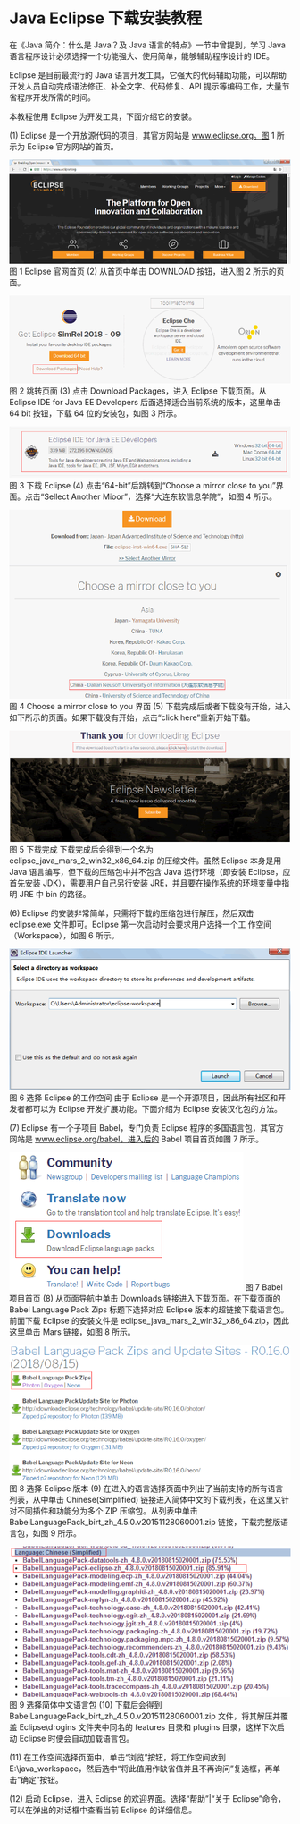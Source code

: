 # Java Eclipse 下载安装教程

在《Java 简介：什么是 Java？及 Java 语言的特点》一节中曾提到，学习 Java 语言程序设计必须选择一个功能强大、使用简单，能够辅助程序设计的 IDE。

Eclipse 是目前最流行的 Java 语言开发工具，它强大的代码辅助功能，可以帮助开发人员自动完成语法修正、补全文字、代码修复、API 提示等编码工作，大量节省程序开发所需的时间。

本教程使用 Eclipse 为开发工具，下面介绍它的安装。

(1) Eclipse 是一个开放源代码的项目，其官方网站是 www.eclipse.org。图 1 所示为 Eclipse 官方网站的首页。

![Eclipse 官网首页](img/f82d484e607f4c6b0d6017e8d9254931.jpg)
图 1 Eclipse 官网首页
(2) 从首页中单击 DOWNLOAD 按钮，进入图 2 所示的页面。

![跳转页面](img/c4b40ab7278bc988d50dc1e6b70ef5ec.jpg)
图 2 跳转页面
(3) 点击 Download Packages，进入 Eclipse 下载页面。从 Eclipse IDE for Java EE Developers 后面选择适合当前系统的版本，这里单击 64 bit 按钮，下载 64 位的安装包，如图 3 所示。

![下载 Eclipse](img/f5e42d9ed17d82e087be5af8ccb445a6.jpg)图 3 下载 Eclipse
(4) 点击“64-bit”后跳转到“Choose a mirror close to you”界面。点击“Sellect Another Mioor”，选择“大连东软信息学院”，如图 4 所示。

![](img/7aff466b1842cd7c828e4c9c2d2e511f.jpg)
图 4 Choose a mirror close to you 界面
(5) 下载完成后或者下载没有开始，进入如下所示的页面。如果下载没有开始，点击“click here”重新开始下载。

![下载完成](img/7d20f6407f28b4a1a72e46ec67af3877.jpg)图 5 下载完成
下载完成后会得到一个名为 eclipse_java_mars_2_win32_x86_64.zip 的压缩文件。虽然 Eclipse 本身是用 Java 语言编写，但下载的压缩包中并不包含 Java 运行环境（即安装 Eclipse，应首先安装 JDK），需要用户自己另行安装 JRE，并且要在操作系统的环境变量中指明 JRE 中 bin 的路径。

(6) Eclipse 的安装非常简单，只需将下载的压缩包进行解压，然后双击 eclipse.exe 文件即可。Eclipse 第一次启动时会要求用户选择一个工 作空间（Workspace），如图 6 所示。

![选择 Eclipse 的工作空间](img/d9b4a329a69658c213ad991cb8839655.jpg)
图 6 选择 Eclipse 的工作空间
由于 Eclipse 是一个开源项目，因此所有社区和开发者都可以为 Eclipse 开发扩展功能。下面介绍为 Eclipse 安装汉化包的方法。

(7) Eclipse 有一个子项目 Babel，专门负责 Eclipse 程序的多国语言包，其官方网站是 www.eclipse.org/babel，进入后的 Babel 项目首页如图 7 所示。

![Babel 项目首页](img/7cd22aa08cc2afc9dc0745dcc313f212.jpg)
图 7 Babel 项目首页
(8) 从页面导航中单击 Downloads 链接进入下载页面。在下载页面的 Babel Language Pack Zips 标题下选择对应 Eclipse 版本的超链接下载语言包。前面下载 Eclipse 的安装文件是 eclipse_java_mars_2_win32_x86_64.zip，因此这里单击 Mars 链接，如图 8 所示。

![选择 Eclipse 版本](img/6987049e1f9a6e68c2fd24ef942f66db.jpg)
图 8 选择 Eclipse 版本
(9) 在进入的语言选择页面中列出了当前支持的所有语言列表，从中单击 Chinese(Simplified) 链接进入简体中文的下载列表，在这里又针对不同插件和功能分为多个 ZIP 压缩包。从列表中单击 BabelLanguagePack_birt_zh_4.5.0.v20151128060001.zip 链接，下载完整版语言包，如图 9 所示。

![选择简体中文语言包](img/0fd3cdc63cd48fc47b5ac0eff07d1d64.jpg)
图 9 选择简体中文语言包
(10) 下载后会得到 BabelLanguagePack_birt_zh_4.5.0.v20151128060001.zip 文件，将其解压并覆盖 Eclipse\drogins 文件夹中同名的 features 目录和 plugins 目录，这样下次启动 Eclipse 时便会自动加载语言包。

(11) 在工作空间选择页面中，单击“浏览”按钮，将工作空间放到 E:\java_workspace，然后选中“将此值用作缺省值并且不再询问”复选框，再单击“确定”按钮。

(12) 启动 Eclipse，进入 Eclipse 的欢迎界面。选择“帮助”|“关于 Eclipse”命令，可以在弹出的对话框中查看当前 Eclipse 的详细信息。